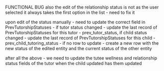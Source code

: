 


FUNCTIONAL BUG also the edit of the relationship status is not as the user selected it always takes the first option in the list - need to fix it

upon edit of the status manually - need to update the correct field in PrevTutorshipStatuses - if tutor status changed - update the last record of PrevTutorshipStatuses for this tutor - prev_tutor_status, if child status changed - update the last record of PrevTutorshipStatuses for this child - prev_child_tutoring_status - if no row to update - create a new row with the new status of the edited entity and the current status of the other entity 

after all the above - we need to update the tutee wellness and relationship status fields of the tutor when the child updated has them updated